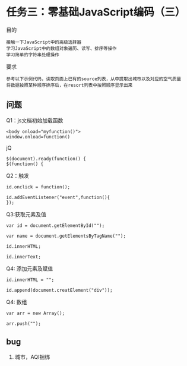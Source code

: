 # 任务三：零基础JavaScript编码（三） #

目的

    接触一下JavaScript中的高级选择器
    学习JavaScript中的数组对象遍历、读写、排序等操作
    学习简单的字符串处理操作

要求

	
    参考以下示例代码，读取页面上已有的source列表，从中提取出城市以及对应的空气质量
    将数据按照某种顺序排序后，在resort列表中按照顺序显示出来

## 问题

Q1：js文档初始加载函数

	<body onload="myfunction()">
	window.onload=function()
jQ

	$(document).ready(function() { 
	$(function() { 

Q2：触发

	id.onclick = function();

	id.addEventListener("event",function(){
	});
Q3:获取元素及值

	var id = document.getElementById("");

	var name = document.getElementsByTagName("");

    id.innerHTML;

	id.innerText;

Q4: 添加元素及赋值

	id.innerHTML = "";
   
	id.append(document.creatElement("div"));

Q4: 数组

	var arr = new Array();
	
	arr.push("");

## bug

1. 城市，AQI捆绑
